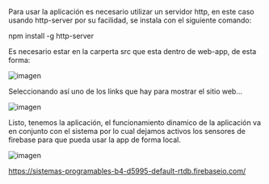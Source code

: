 Para usar la aplicación es necesario utilizar un servidor http, en este caso usando http-server por su facilidad, se instala con el siguiente comando:

npm install -g http-server

Es necesario estar en la carperta src que esta dentro de web-app, de esta forma:

![imagen](https://github.com/user-attachments/assets/3db56d8b-bc5c-470b-bdf2-c94c209eed43)

Seleccionando así uno de los links que hay para mostrar el sitio web...

![imagen](https://github.com/user-attachments/assets/458d9504-e4b0-42ca-a048-35d90be9d333)

Listo, tenemos la aplicación, el funcionamiento dinamico de la aplicación va en conjunto con el sistema por lo cual dejamos activos los sensores de firebase para que pueda usar la app de forma local.

![imagen](https://github.com/user-attachments/assets/9073f38d-0f77-4ed3-a21b-e598af638abe)

https://sistemas-programables-b4-d5995-default-rtdb.firebaseio.com/
